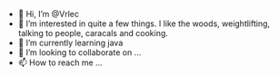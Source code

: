 - 👋 Hi, I’m @Vrlec
- 👀 I’m interested in quite a few things. I like the woods, weightlifting, talking to people, caracals and cooking.
- 🌱 I’m currently learning java
- 💞️ I’m looking to collaborate on ...
- 📫 How to reach me ...

<!---
Vrlec/Vrlec is a ✨ special ✨ repository because its `README.md` (this file) appears on your GitHub profile.
You can click the Preview link to take a look at your changes.
--->
